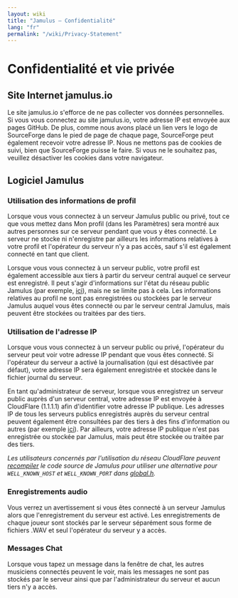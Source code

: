 ```yaml
---
layout: wiki
title: "Jamulus – Confidentialité"
lang: "fr"
permalink: "/wiki/Privacy-Statement"
---
```


# Confidentialité et vie privée

## Site Internet jamulus.io
Le site jamulus.io s'efforce de ne pas collecter vos données personnelles. Si vous vous connectez au site jamulus.io, votre adresse IP est envoyée aux pages GitHub. De plus, comme nous avons placé un lien vers le logo de SourceForge dans le pied de page de chaque page, SourceForge peut également recevoir votre adresse IP.
Nous ne mettons pas de cookies de suivi, bien que SourceForge puisse le faire. Si vous ne le souhaitez pas, veuillez désactiver les cookies dans votre navigateur.

## Logiciel Jamulus

### Utilisation des informations de profil

Lorsque vous vous connectez à un serveur Jamulus public ou privé, tout ce que vous mettez dans Mon profil (dans les Paramètres) sera montré aux autres personnes sur ce serveur pendant que vous y êtes connecté. Le serveur ne stocke ni n'enregistre par ailleurs les informations relatives à votre profil et l'opérateur du serveur n'y a pas accès, sauf s'il est également connecté en tant que client.

Lorsque vous vous connectez à un serveur public, votre profil est également accessible aux tiers à partir du serveur central auquel ce serveur est enregistré. Il peut s'agir d'informations sur l'état du réseau public Jamulus (par exemple, [ici](http://jamulus.softins.co.uk/)), mais ne se limite pas à cela. Les informations relatives au profil ne sont pas enregistrées ou stockées par le serveur Jamulus auquel vous êtes connecté ou par le serveur central Jamulus, mais peuvent être stockées ou traitées par des tiers.

### Utilisation de l'adresse IP

Lorsque vous vous connectez à un serveur public ou privé, l'opérateur du serveur peut voir votre adresse IP pendant que vous êtes connecté.  Si l'opérateur du serveur a activé la journalisation (qui est désactivée par défaut), votre adresse IP sera également enregistrée et stockée dans le fichier journal du serveur.

En tant qu'administrateur de serveur, lorsque vous enregistrez un serveur public auprès d'un serveur central, votre adresse IP est envoyée à CloudFlare (1.1.1.1) afin d'identifier votre adresse IP publique. Les adresses IP de tous les serveurs publics enregistrés auprès du serveur central peuvent également être consultées par des tiers à des fins d'information ou autres (par exemple [ici](http://jamulus.softins.co.uk/)). Par ailleurs, votre adresse IP publique n'est pas enregistrée ou stockée par Jamulus, mais peut être stockée ou traitée par des tiers.

_Les utilisateurs concernés par l'utilisation du réseau CloudFlare peuvent [recompiler](Compiling) le code source de Jamulus pour utiliser une alternative pour `WELL_KNOWN_HOST` et `WELL_KNOWN_PORT` dans [global.h](https://github.com/corrados/jamulus/blob/master/src/global.h#L116)._

### Enregistrements audio

Vous verrez un avertissement si vous êtes connecté à un serveur Jamulus alors que l'enregistrement du serveur est activé. Les enregistrements de chaque joueur sont stockés par le serveur séparément sous forme de fichiers .WAV et seul l'opérateur du serveur y a accès.

### Messages Chat

Lorsque vous tapez un message dans la fenêtre de chat, les autres musiciens connectés peuvent le voir, mais les messages ne sont pas stockés par le serveur ainsi que par l'administrateur du serveur et aucun tiers n'y a accès.
